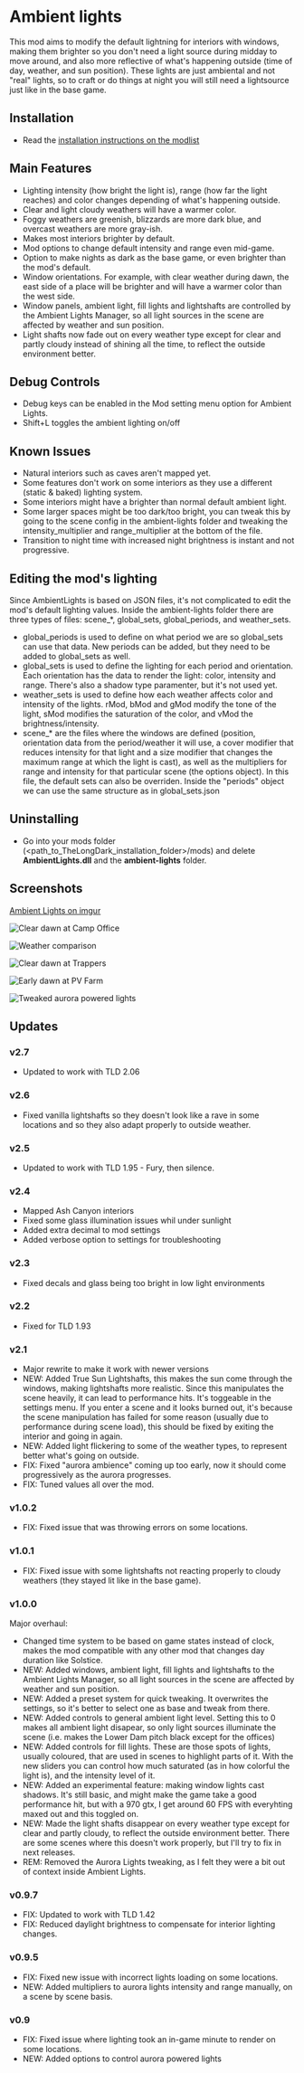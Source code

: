 # Ambient lights
This mod aims to modify the default lightning for interiors with windows, making them brighter so you don't need a light source during midday to move around, and also more reflective of what's happening outside (time of day, weather, and sun position).
These lights are just ambiental and not "real" lights, so to craft or do things at night you will still need a lightsource just like in the base game.

## Installation
* Read the [installation instructions on the modlist](https://xpazeman.com/tld-mod-list/install.html)

## Main Features
* Lighting intensity (how bright the light is), range (how far the light reaches) and color changes depending of what's happening outside.
* Clear and light cloudy weathers will have a warmer color.
* Foggy weathers are greenish, blizzards are more dark blue, and overcast weathers are more gray-ish.
* Makes most interiors brighter by default.
* Mod options to change default intensity and range even mid-game.
* Option to make nights as dark as the base game, or even brighter than the mod's default.
* Window orientations. For example, with clear weather during dawn, the east side of a place will be brighter and will have a warmer color than the west side.
* Window panels, ambient light, fill lights and lightshafts are controlled by the Ambient Lights Manager, so all light sources in the scene are affected by weather and sun position.
* Light shafts now fade out on every weather type except for clear and partly cloudy instead of shining all the time, to reflect the outside environment better.

## Debug Controls
* Debug keys can be enabled in the Mod setting menu option for Ambient Lights.
* Shift+L toggles the ambient lighting on/off

## Known Issues
* Natural interiors such as caves aren't mapped yet.
* Some features don't work on some interiors as they use a different (static & baked) lighting system.
* Some interiors might have a brighter than normal default ambient light.
* Some larger spaces might be too dark/too bright, you can tweak this by going to the scene config in the ambient-lights folder and tweaking the intensity_multiplier and range_multiplier at the bottom of the file.
* Transition to night time with increased night brightness is instant and not progressive.

## Editing the mod's lighting
Since AmbientLights is based on JSON files, it's not complicated to edit the mod's default lighting values.
Inside the ambient-lights folder there are three types of files: scene_*, global_sets, global_periods, and weather_sets.

* global_periods is used to define on what period we are so global_sets can use that data. New periods can be added, but they need to be added to global_sets as well.
* global_sets is used to define the lighting for each period and orientation. Each orientation has the data to render the light: color, intensity and range. There's also a shadow type paramenter, but it's not used yet.
* weather_sets is used to define how each weather affects color and intensity of the lights. rMod, bMod and gMod modify the tone of the light, sMod modifies the saturation of the color, and vMod the brightness/intensity.
* scene_* are the files where the windows are defined (position, orientation data from the period/weather it will use, a cover modifier that reduces intensity for that light and a size modifier that changes the maximum range at which the light is cast), as well as the multipliers for range and intensity for that particular scene (the options object). In this file, the default sets can also be overriden. Inside the "periods" object we can use the same structure as in global_sets.json

## Uninstalling
* Go into your mods folder (<path_to_TheLongDark_installation_folder>/mods) and delete **AmbientLights.dll** and the **ambient-lights** folder.

## Screenshots

[Ambient Lights on imgur](https://imgur.com/a/r1GOzKt)

![Clear dawn at Camp Office](https://raw.githubusercontent.com/Xpazeman/tld-ambient-lights/master/screenshots/example-1.jpg "Clear dawn at Camp Office")

![Weather comparison](https://raw.githubusercontent.com/Xpazeman/tld-ambient-lights/master/screenshots/lighthouse_weathers.jpg "Weather comparison")

![Clear dawn at Trappers](https://raw.githubusercontent.com/Xpazeman/tld-ambient-lights/master/screenshots/example-2.jpg "Clear dawn at Trappers")

![Early dawn at PV Farm](https://raw.githubusercontent.com/Xpazeman/tld-ambient-lights/master/screenshots/example-3.jpg "Early dawn at PV Farm")

![Tweaked aurora powered lights](https://raw.githubusercontent.com/Xpazeman/tld-ambient-lights/master/screenshots/aurora_1.jpg "Tweaked aurora powered lights")

## Updates

### v2.7
* Updated to work with TLD 2.06

### v2.6
* Fixed vanilla lightshafts so they doesn't look like a rave in some locations and so they also adapt properly to outside weather.

### v2.5
* Updated to work with TLD 1.95 - Fury, then silence.

### v2.4
* Mapped Ash Canyon interiors
* Fixed some glass illumination issues whil under sunlight
* Added extra decimal to mod settings
* Added verbose option to settings for troubleshooting

### v2.3
* Fixed decals and glass being too bright in low light environments

### v2.2
* Fixed for TLD 1.93

### v2.1
* Major rewrite to make it work with newer versions
* NEW: Added True Sun Lightshafts, this makes the sun come through the windows, making lightshafts more realistic. Since this manipulates the scene heavily, it can lead to performance hits. It's toggeable in the settings menu. If you enter a scene and it looks burned out, it's because the scene manipulation has failed for some reason (usually due to performance during scene load), this should be fixed by exiting the interior and going in again.
* NEW: Added light flickering to some of the weather types, to represent better what's going on outside.
* FIX: Fixed "aurora ambience" coming up too early, now it should come progressively as the aurora progresses.
* FIX: Tuned values all over the mod.

### v1.0.2
* FIX: Fixed issue that was throwing errors on some locations.

### v1.0.1
* FIX: Fixed issue with some lightshafts not reacting properly to cloudy weathers (they stayed lit like in the base game).

### v1.0.0
Major overhaul:
* Changed time system to be based on game states instead of clock, makes the mod compatible with any other mod that changes day duration like Solstice.
* NEW: Added windows, ambient light, fill lights and lightshafts to the Ambient Lights Manager, so all light sources in the scene are affected by weather and sun position.
* NEW: Added a preset system for quick tweaking. It overwrites the settings, so it's better to select one as base and tweak from there.
* NEW: Added controls to general ambient light level. Setting this to 0 makes all ambient light disapear, so only light sources illuminate the scene (i.e. makes the Lower Dam pitch black except for the offices)
* NEW: Added controls for fill lights. These are those spots of lights, usually coloured, that are used in scenes to highlight parts of it. With the new sliders you can control how much saturated (as in how colorful the light is), and the intensity level of it.
* NEW: Added an experimental feature: making window lights cast shadows. It's still basic, and might make the game take a good performance hit, but with a 970 gtx, I get around 60 FPS with everyhting maxed out and this toggled on.
* NEW: Made the light shafts disappear on every weather type except for clear and partly cloudy, to reflect the outside environment better. There are some scenes where this doesn't work properly, but I'll try to fix in next releases.
* REM: Removed the Aurora Lights tweaking, as I felt they were a bit out of context inside Ambient Lights.

### v0.9.7
* FIX: Updated to work with TLD 1.42
* FIX: Reduced daylight brightness to compensate for interior lighting changes.

### v0.9.5
* FIX: Fixed new issue with incorrect lights loading on some locations.
* NEW: Added multipliers to aurora lights intensity and range manually, on a scene by scene basis.

### v0.9
* FIX: Fixed issue where lighting took an in-game minute to render on some locations.
* NEW: Added options to control aurora powered lights

